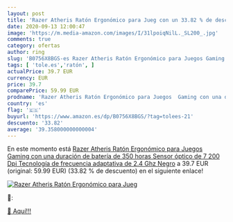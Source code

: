 ```yaml
---
layout: post
title: 'Razer Atheris Ratón Ergonómico para Jueg con un 33.82 % de descuento'
date: 2020-09-13 12:00:47
image: 'https://m.media-amazon.com/images/I/31lpoiqNilL._SL200_.jpg'
comments: true
category: ofertas
author: ring
slug: 'B0756X8BGS-es Razer Atheris Ratón Ergonómico para Juegos Gaming con una...'
tags: [ 'tole.es','ratón', ]
actualPrice: 39.7 EUR
currency: EUR
price: 39.7
comparePrice: 59.99 EUR
prodname: 'Razer Atheris Ratón Ergonómico para Juegos  Gaming con una duración de batería de 350 horas  Sensor óptico de 7 200 Dpi  Tecnología de frecuencia adaptativa de 2.4 Ghz  Negro'
country: 'es'
flag: '🇪🇸'
buyurl: 'https://www.amazon.es/dp/B0756X8BGS/?tag=tolees-21'
descuento: '33.82'
average: '39.358000000000004'
---
```


En este momento está [Razer Atheris Ratón Ergonómico para Juegos  Gaming con una duración de batería de 350 horas  Sensor óptico de 7 200 Dpi  Tecnología de frecuencia adaptativa de 2.4 Ghz  Negro](https://www.amazon.es/dp/B0756X8BGS/?tag=tolees-21) a 39.7 EUR (original: 59.99 EUR) (33.82 %  de descuento) en el siguiente enlace!

[![Razer Atheris Ratón Ergonómico para Jueg](https://m.media-amazon.com/images/I/31lpoiqNilL._SL200_.jpg)](https://www.amazon.es/dp/B0756X8BGS/?tag=tolees-21)

🔎:


[🛒 Aquí!!!](https://www.amazon.es/dp/B0756X8BGS/?tag=tolees-21)
